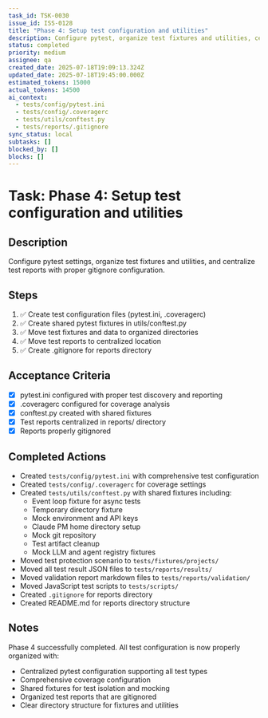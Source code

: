 ```yaml
---
task_id: TSK-0030
issue_id: ISS-0128
title: "Phase 4: Setup test configuration and utilities"
description: Configure pytest, organize test fixtures and utilities, centralize test reports
status: completed
priority: medium
assignee: qa
created_date: 2025-07-18T19:09:13.324Z
updated_date: 2025-07-18T19:45:00.000Z
estimated_tokens: 15000
actual_tokens: 14500
ai_context:
  - tests/config/pytest.ini
  - tests/config/.coveragerc
  - tests/utils/conftest.py
  - tests/reports/.gitignore
sync_status: local
subtasks: []
blocked_by: []
blocks: []
---
```


# Task: Phase 4: Setup test configuration and utilities

## Description
Configure pytest settings, organize test fixtures and utilities, and centralize test reports with proper gitignore configuration.

## Steps
1. ✅ Create test configuration files (pytest.ini, .coveragerc)
2. ✅ Create shared pytest fixtures in utils/conftest.py
3. ✅ Move test fixtures and data to organized directories
4. ✅ Move test reports to centralized location
5. ✅ Create .gitignore for reports directory

## Acceptance Criteria
- [x] pytest.ini configured with proper test discovery and reporting
- [x] .coveragerc configured for coverage analysis
- [x] conftest.py created with shared fixtures
- [x] Test reports centralized in reports/ directory
- [x] Reports properly gitignored

## Completed Actions
- Created `tests/config/pytest.ini` with comprehensive test configuration
- Created `tests/config/.coveragerc` for coverage settings
- Created `tests/utils/conftest.py` with shared fixtures including:
  - Event loop fixture for async tests
  - Temporary directory fixture
  - Mock environment and API keys
  - Claude PM home directory setup
  - Mock git repository
  - Test artifact cleanup
  - Mock LLM and agent registry fixtures
- Moved test protection scenario to `tests/fixtures/projects/`
- Moved all test result JSON files to `tests/reports/results/`
- Moved validation report markdown files to `tests/reports/validation/`
- Moved JavaScript test scripts to `tests/scripts/`
- Created `.gitignore` for reports directory
- Created README.md for reports directory structure

## Notes
Phase 4 successfully completed. All test configuration is now properly organized with:
- Centralized pytest configuration supporting all test types
- Comprehensive coverage configuration
- Shared fixtures for test isolation and mocking
- Organized test reports that are gitignored
- Clear directory structure for fixtures and utilities
